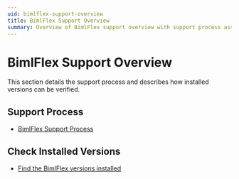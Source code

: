 ```yaml
---
uid: bimlflex-support-overview
title: BimlFlex Support Overview
summary: Overview of BimlFlex support overview with support process assistance
---
```

# BimlFlex Support Overview

This section details the support process and describes how installed versions can be verified.

## Support Process

* [BimlFlex Support Process](xref:bimlflex-support-process)

## Check Installed Versions

* [Find the BimlFlex versions installed](xref:bimlflex-find-version)
